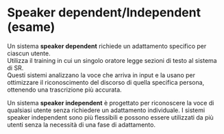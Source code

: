 # Speaker dependent/Independent (esame)


Un sistema **speaker dependent** richiede un adattamento specifico per ciascun
utente.  
Utilizza il training in cui un singolo oratore legge sezioni di testo al
sistema di SR.  
Questi sistemi analizzano la voce che arriva in input e la usano per
ottimizzare il riconoscimento del discorso di quella specifica persona,
ottenendo una trascrizione più accurata.  
  
Un sistema **speaker independent** è progettato per riconoscere la voce di
qualsiasi utente senza richiedere un adattamento individuale. I sistemi
speaker independent sono più flessibili e possono essere utilizzati da più
utenti senza la necessità di una fase di adattamento.

